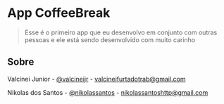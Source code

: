 # App CoffeeBreak

> Esse é o primeiro app que eu desenvolvo em conjunto com outras pessoas e ele está sendo desenvolvido com muito carinho

## Sobre

Valcinei Junior - [@valcineijr](https://github.com/ValcineiJr) - valcineifurtadotrab@gmail.com


Nikolas dos Santos - [@nikolassantos](https://github.com/Nikolassantos) - nikolassantoshttp@gmail.com
